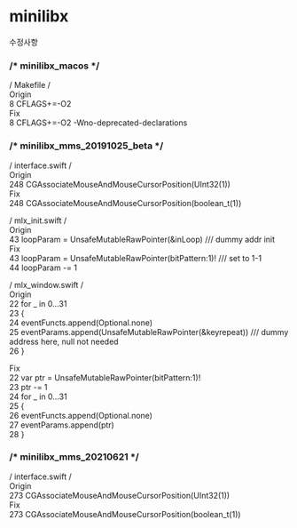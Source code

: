 # minilibx

수정사항

### /* minilibx_macos */

/ Makefile /  
Origin   
8	CFLAGS+=-O2  
Fix  
8	CFLAGS+=-O2 -Wno-deprecated-declarations  

### /* minilibx_mms_20191025_beta */

/ interface.swift /  
Origin  
248	CGAssociateMouseAndMouseCursorPosition(UInt32(1))  
Fix  
248	CGAssociateMouseAndMouseCursorPosition(boolean_t(1))  

/ mlx_init.swift /  
Origin  
43	loopParam = UnsafeMutableRawPointer(&inLoop)  /// dummy addr init  
Fix  
43	loopParam = UnsafeMutableRawPointer(bitPattern:1)! /// set to 1-1  
44	loopParam -= 1  

/ mlx_window.swift /  
Origin  
22	for _ in 0...31  
23	{  
24		eventFuncts.append(Optional.none)  
25		eventParams.append(UnsafeMutableRawPointer(&keyrepeat)) /// dummy address here, null not needed  
26	}  

Fix  
22	var ptr = UnsafeMutableRawPointer(bitPattern:1)!  
23	ptr -= 1  
24	for _ in 0...31  
25 {  
26		eventFuncts.append(Optional.none)  
27		eventParams.append(ptr)  
28	}  

### /* minilibx_mms_20210621 */  

/ interface.swift /  
Origin  
273	CGAssociateMouseAndMouseCursorPosition(UInt32(1))  
Fix  
273	CGAssociateMouseAndMouseCursorPosition(boolean_t(1))  
